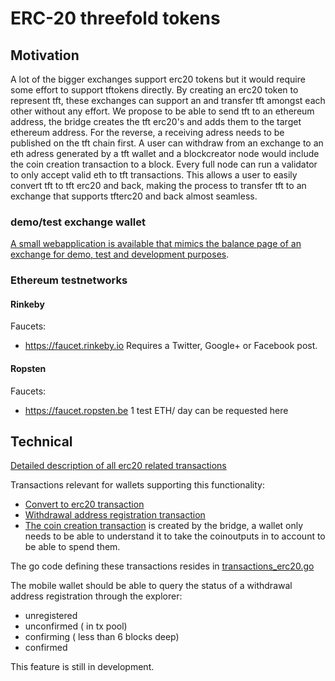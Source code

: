  # ERC-20 threefold tokens

## Motivation
A lot of the bigger exchanges support erc20 tokens but it would require some  effort to support tftokens directly. By creating an erc20 token to represent tft, these exchanges can support an and transfer tft  amongst each other without any effort. 
We propose to be able to send tft to an ethereum address, the bridge creates the tft erc20's and adds them to the target ethereum address. 
For the reverse, a receiving adress needs to be published on the tft chain first. A user can withdraw from an exchange to an eth adress generated by a tft wallet and a blockcreator node would include the coin creation transaction to a block. Every full node can run a validator to only accept valid eth to tft transactions.
This  allows a  user to easily convert tft to tft erc20 and back, making the process to transfer tft to an exchange that supports tfterc20  and back almost seamless.

### demo/test exchange wallet
[A small webapplication is available that mimics the balance page of an exchange for demo, test and development purposes](examples/erc20_monitor).

### Ethereum testnetworks

#### Rinkeby
Faucets:
- https://faucet.rinkeby.io
  Requires a Twitter, Google+ or Facebook post.
#### Ropsten
Faucets:
- https://faucet.ropsten.be 
  1 test ETH/ day can be requested here

## Technical
[Detailed  description of all erc20 related transactions](transactions.md#erc20-transactions)

Transactions relevant for wallets supporting this functionality:
- [Convert to erc20 transaction](transactions.md#erc20-convert-transaction)
- [Withdrawal address registration transaction](transactions.md#erc20-address-registration-transaction)
- [The coin creation transaction](https://github.com/threefoldfoundation/tfchain/blob/bridge_tft_erc20/doc/transactions.md#erc20-coin-creation-transaction) is created by the bridge, a wallet only needs to be able to understand it to take the coinoutputs in to account to be able to spend them.

The go code defining these transactions resides in [transactions_erc20.go](../pkg/types/transactions_erc20.go)

The mobile wallet should be able to query the status of a withdrawal address registration through the explorer:
- unregistered
- unconfirmed ( in tx pool)
- confirming ( less than 6 blocks deep)
- confirmed

This feature is still in development.